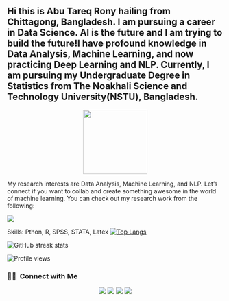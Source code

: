 ##  Hi this is Abu Tareq Rony hailing from Chittagong, Bangladesh. I am pursuing a career in Data Science. AI is the future and I am trying to build the future!I have profound knowledge in Data Analysis, Machine Learning, and now practicing Deep Learning and NLP. Currently, I am pursuing my Undergraduate Degree in Statistics from The Noakhali Science and Technology University(NSTU), Bangladesh. 

<div id="header" align="center">
  <img src="https://media.giphy.com/media/M9gbBd9nbDrOTu1Mqx/giphy.gif" width="150"/>
</div>

My research interests are Data Analysis, Machine Learning, and NLP. Let’s connect if you want to collab and create something awesome in the world of machine learning. You can check out my research work from the following:

<a href="https://www.researchgate.net/profile/Mohammad-Abu-Rony"><img src="https://img.shields.io/badge/-@Mohammad Abu Tareq Rony-E4405F?style=flat&logo=researchgate&logoColor=white"/></a>

Skills: Pthon, R, SPSS, STATA, Latex
[![Top Langs](https://github-readme-stats.vercel.app/api/top-langs/?username=Abu-Tareq-Rony)](https://github.com/anuraghazra/github-readme-stats)

![GitHub streak stats](https://github-readme-streak-stats.herokuapp.com/?user=Abu-Tareq-Rony)  

![Profile views](https://gpvc.arturio.dev/Abu-Tareq-Rony)  

### 🤝🏻 &nbsp;Connect with Me

<p align="center">
<a href="https://instagram.com/Abu Tareq Rony"><img src="https://img.shields.io/badge/-Abu Tareq Rony-E4405F?style=flat&logo=Instagram&logoColor=white"/></a>
<a href="https://facebook.com/Abu Tareq Rony"><img src="https://img.shields.io/badge/-Abu Tareq Rony-1877F2?style=flat&logo=Facebook&logoColor=white"/></a>
<a href="https://fiverr.com/abutareqrony"><img src="https://img.shields.io/badge/-abutareqrony-1877F2?style=flat&logo=Fiverr&logoColor=white"/></a>
<a href="https://medium.com/@abutareqrony"><img src="https://img.shields.io/badge/-abutareqrony-1877F2?style=flat&logo=Medium&logoColor=white"/></a>
</p>







